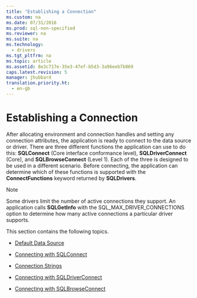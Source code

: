```yaml
---
title: "Establishing a Connection"
ms.custom: na
ms.date: 07/31/2016
ms.prod: sql-non-specified
ms.reviewer: na
ms.suite: na
ms.technology: 
  - drivers
ms.tgt_pltfrm: na
ms.topic: article
ms.assetid: 8e3c717e-35e3-47ef-b5d3-3a96eeb7b869
caps.latest.revision: 5
manager: jhubbard
translation.priority.ht: 
  - en-gb
---
```

# Establishing a Connection
After allocating environment and connection handles and setting any connection attributes, the application is ready to connect to the data source or driver. There are three different functions the application can use to do this: **SQLConnect** (Core interface conformance level), **SQLDriverConnect** (Core), and **SQLBrowseConnect** (Level 1). Each of the three is designed to be used in a different scenario. Before connecting, the application can determine which of these functions is supported with the **ConnectFunctions** keyword returned by **SQLDrivers**.  
  
> [!NOTE]  
>  Some drivers limit the number of active connections they support. An application calls **SQLGetInfo** with the SQL_MAX_DRIVER_CONNECTIONS option to determine how many active connections a particular driver supports.  
  
 This section contains the following topics.  
  
-   [Default Data Source](../content/Default-Data-Source.md)  
  
-   [Connecting with SQLConnect](../content/Connecting-with-SQLConnect.md)  
  
-   [Connection Strings](../content/Connection-Strings.md)  
  
-   [Connecting with SQLDriverConnect](../content/Connecting-with-SQLDriverConnect.md)  
  
-   [Connecting with SQLBrowseConnect](../content/Connecting-with-SQLBrowseConnect.md)